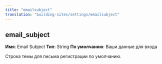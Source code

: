 ```yaml
---
title: "emailsubject"
translation: "building-sites/settings/emailsubject"
---
```


## email\_subject

**Имя**: Email Subject
**Тип**: String
**По умолчанию**: Ваши данные для входа

Строка темы для письма регистрации по умолчанию.
